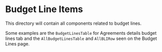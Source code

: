 # Budget Line Items

This directory will contain all components related to budget lines.

Some examples are the `BudgetLinesTable` for Agreements details budget lines tab and the `AllBudgetLinesTable` and `AllBLIRow` seen on the Budget Lines page.
